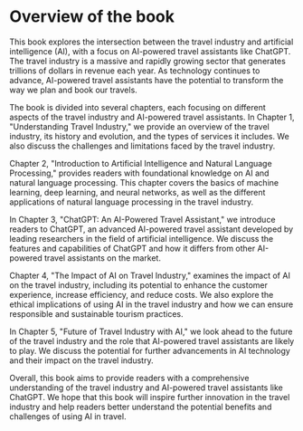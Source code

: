 Overview of the book
==================================

This book explores the intersection between the travel industry and artificial intelligence (AI), with a focus on AI-powered travel assistants like ChatGPT. The travel industry is a massive and rapidly growing sector that generates trillions of dollars in revenue each year. As technology continues to advance, AI-powered travel assistants have the potential to transform the way we plan and book our travels.

The book is divided into several chapters, each focusing on different aspects of the travel industry and AI-powered travel assistants. In Chapter 1, "Understanding Travel Industry," we provide an overview of the travel industry, its history and evolution, and the types of services it includes. We also discuss the challenges and limitations faced by the travel industry.

Chapter 2, "Introduction to Artificial Intelligence and Natural Language Processing," provides readers with foundational knowledge on AI and natural language processing. This chapter covers the basics of machine learning, deep learning, and neural networks, as well as the different applications of natural language processing in the travel industry.

In Chapter 3, "ChatGPT: An AI-Powered Travel Assistant," we introduce readers to ChatGPT, an advanced AI-powered travel assistant developed by leading researchers in the field of artificial intelligence. We discuss the features and capabilities of ChatGPT and how it differs from other AI-powered travel assistants on the market.

Chapter 4, "The Impact of AI on Travel Industry," examines the impact of AI on the travel industry, including its potential to enhance the customer experience, increase efficiency, and reduce costs. We also explore the ethical implications of using AI in the travel industry and how we can ensure responsible and sustainable tourism practices.

In Chapter 5, "Future of Travel Industry with AI," we look ahead to the future of the travel industry and the role that AI-powered travel assistants are likely to play. We discuss the potential for further advancements in AI technology and their impact on the travel industry.

Overall, this book aims to provide readers with a comprehensive understanding of the travel industry and AI-powered travel assistants like ChatGPT. We hope that this book will inspire further innovation in the travel industry and help readers better understand the potential benefits and challenges of using AI in travel.


